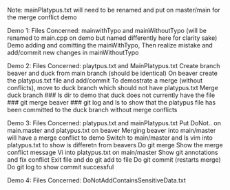 Note: mainPlatypus.txt will need to be renamed and put on master/main for the merge conflict demo

Demo 1:
  Files Concerned: mainwithTypo and mainWithoutTypo (will be renamed to main.cpp on demo but named differently here for clarity sake)
  Demo adding and comitting the mainWithTypo,
  Then realize mistake and add/commit new changes in mainWithoutTypo

Demo 2:
  Files Concerned: playtpus.txt and MainPlatypus.txt
  Create branch beaver and duck from main branch (should be identical)
  On beaver create the platypus.txt file and add/commit
  To demostrate a merge (without conflicts), move to duck branch which should not have platypus.txt
  Merge duck branch
      ### ls dir to demo that duck does not currently have the file
      ### git merge beaver
      ### git log and ls to show that the platypus file has been committed to the duck branch without merge conflicts

  Demo 3:
    Files Concerned: platypus.txt and mainPlatypus.txt
    Put DoNot.. on main.master and platypus.txt on beaver
    Merging beaver into main/master will have a merge conflict to demo
    Switch to main/master and ls vim into platypus.txt to show is differetn from beavers
    Do git merge
    Show the merge conflict message
    Vi into platypus.txt on main/master
    Show git annotations and fix conflict
    Exit file and do git add to file
    Do git commit (restarts merge)
    Do git log to show commit successful

Demo 4:
  Files Concerned:  DoNotAddContainsSensitiveData.txt
  
    

      
